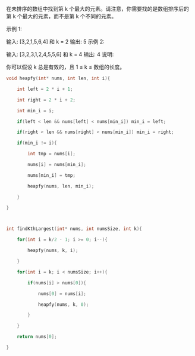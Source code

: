 在未排序的数组中找到第 k 个最大的元素。请注意，你需要找的是数组排序后的第 k 个最大的元素，而不是第 k 个不同的元素。

示例 1:

输入: [3,2,1,5,6,4] 和 k = 2
输出: 5
示例 2:

输入: [3,2,3,1,2,4,5,5,6] 和 k = 4
输出: 4
说明:

你可以假设 k 总是有效的，且 1 ≤ k ≤ 数组的长度。



```c
void heapfy(int* nums, int len, int i){

    int left = 2 * i + 1;

    int right = 2 * i + 2;

    int min_i = i;

    if(left < len && nums[left] < nums[min_i]) min_i = left;

    if(right < len && nums[right] < nums[min_i]) min_i = right;

    if(min_i != i){

        int tmp = nums[i];

        nums[i] = nums[min_i];

        nums[min_i] = tmp;

        heapfy(nums, len, min_i);

    }

}



int findKthLargest(int* nums, int numsSize, int k){

    for(int i = k/2 - 1; i >= 0; i--){

        heapfy(nums, k, i);

    }

    for(int i = k; i < numsSize; i++){

        if(nums[i] > nums[0]){

            nums[0] = nums[i];

            heapfy(nums, k, 0);

        }

    }

    return nums[0];

}
```

